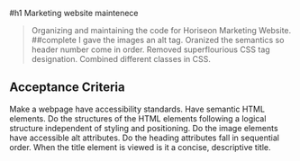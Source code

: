 #h1 Marketing website maintenece 
>Organizing and maintaining the code for Horiseon Marketing Website.
##complete 
I gave the images an alt tag. Oranized the semantics so header number come in order. Removed superflourious CSS tag designation. Combined different classes in CSS. 
## Acceptance Criteria
Make a webpage have accessibility standards.
Have semantic HTML elements.
Do the structures of the HTML elements following a logical structure independent of styling and positioning.
Do the image elements have accessible alt attributes.
Do the heading attributes fall in sequential order.
When the title element is viewed is it a concise, descriptive title.
